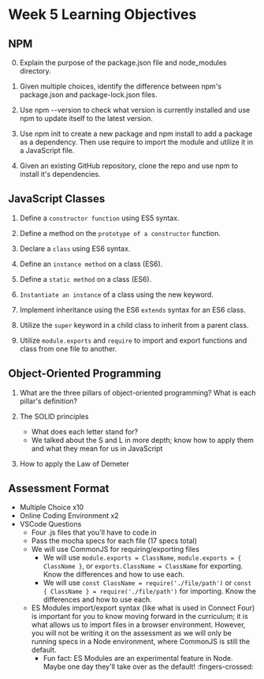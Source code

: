 # Week 5 Learning Objectives

## NPM

0. Explain the purpose of the package.json file and node_modules directory.

1. Given multiple choices, identify the difference between npm's package.json and package-lock.json files.

2. Use npm --version to check what version is currently installed and use npm to update itself to the latest version.

3. Use npm init to create a new package and npm install to add a package as a dependency. Then use require to import the module and utilize it in a JavaScript file.

4. Given an existing GitHub repository, clone the repo and use npm to install it's dependencies.

## JavaScript Classes

1. Define a `constructor function` using ES5 syntax.

2. Define a method on the `prototype of a constructor` function.

3. Declare a `class` using ES6 syntax.

4. Define an `instance method` on a class (ES6).

5. Define a `static method` on a class (ES6).

6. `Instantiate an instance` of a class using the new keyword.

7. Implement inheritance using the ES6 `extends` syntax for an ES6 class.

8. Utilize the `super` keyword in a child class to inherit from a parent class.

9. Utilize `module.exports` and `require` to import and export functions and class from one file to another.

## Object-Oriented Programming

1. What are the three pillars of object-oriented programming? What is each pillar's definition?

2. The SOLID principles

   - What does each letter stand for?
   - We talked about the S and L in more depth; know how to apply them and what they mean for us in JavaScript

3. How to apply the Law of Demeter

## Assessment Format

- Multiple Choice x10
- Online Coding Environment x2
- VSCode Questions
  - Four .js files that you'll have to code in
  - Pass the mocha specs for each file (17 specs total)
  - We will use CommonJS for requiring/exporting files
    - We will use `module.exports = ClassName`, `module.exports = { ClassName }`, or `exports.ClassName = ClassName` for exporting. Know the differences and how to use each.
    - We will use `const ClassName = require('./file/path')` or `const { ClassName } = require('./file/path')` for importing. Know the differences and how to use each.
  - ES Modules import/export syntax (like what is used in Connect Four) is important for you to know moving forward in the curriculum; it is what allows us to import files in a browser environment. However, you will not be writing it on the assessment as we will only be running specs in a Node environment, where CommonJS is still the default.
    - Fun fact: ES Modules are an experimental feature in Node. Maybe one day they'll take over as the default! :fingers-crossed:

